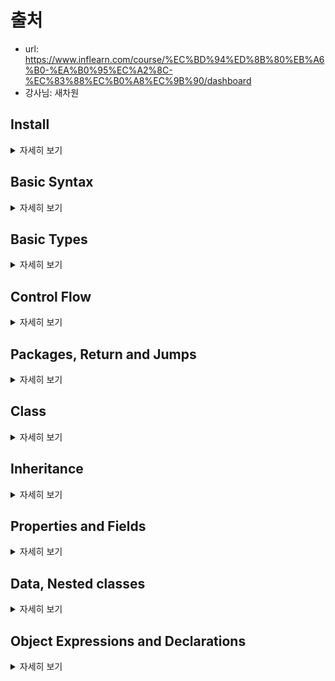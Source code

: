 
# 출처 
- url: https://www.inflearn.com/course/%EC%BD%94%ED%8B%80%EB%A6%B0-%EA%B0%95%EC%A2%8C-%EC%83%88%EC%B0%A8%EC%9B%90/dashboard
- 강사님: 새차원

## Install

<details><summary>자세히 보기</summary>

### 코틀린 설치 (Mac OS)
- brew install adoptopenjdk8
- brew install kotlin

</details>

## Basic Syntax

<details><summary>자세히 보기</summary>

### 패키지 정의
- 패키지 정의는 파일 최상단에 위치
- 디렉터리와 패키지를 일치시키지 않아도 됨 
```kotlin
package my.demo

import java.util.*

//..
```

### 함수 정의
- 함수는 fun 키워드로 정의
```kotlin
fun sum(a: Int, b: Int): Int {
    return a+b
}
```

- 함수 몸체가 식(Expression)인 경우 return 생략 가능
- 이런 경우 return type이 추론됨
```kotlin
fun sum(a: Int, b: Int) = a+b
```

- 리턴 할 값이 없는 경우 Unit(Object)으로 리턴 함 
- Unit는 Java에서 void 리턴 역할
```kotlin
fun printKotlin(): Unit {
    println("hello Kotlin")
}
``` 
- Unit은 생략 가능
```kotlin
fun printKotlin() {
    println("hello Kotlin")
}
```

### 지역 변수 정의 
- val: 읽기 전용 변수
- 값의 할당이 1회만 가능, Java의 final과 유사
```kotlin
val a: Int = 1 // 즉시 할당
val b = 2 // `int` type 추론
val c: Int // 컴파일 오류, 초기화가 필요함
c = 3 // 컴파일 오류, 읽기 전용
```

- var: Mutable 변수
```kotlin
var x = 5
x += 1 
```

### 주석
- Java와 Javascript와 동일함
- //: 한 줄 주석
- /* */.: 여러 줄 주석 (block comment)
- block comment가 Java와 다르게 중첩 허용됨 
```kotlin
// 한줄 주석
/* 여러 줄 
주석 */
 
/* block comment가 
    /* 중첩도 가능 */
 */
```

### 문자열 템플릿
- String Interpolation (문자열 보간법) 
```kotlin
var a = 1
// simple name in template:
val s1 = "a is $a"

a = 2
// arbitrary expression in template:
val s2 = "${s1.replace("is", "was")}, but now is $a"
```

### 조건문 
```kotlin
fun maxOf(a: Int, b: Int): Int {
    if (a>b) {
        return a
    } else {
        return b
    }
}
```
- 조건식으로 사용가능
```kotlin
fun maxOf(a: Int, b: Int) = if(a>b) a else b
```

### nullable
- 값이 null일 수 있는 경우 타입에 nullable 마크를 명시 해야 함 
```kotlin
fun parseInt(str: String): Int? {
    //정수가 아닌 경우 null을 리턴
}
```
- nullable 타입의 변수를 접근 할 때는 반드시 null 체크를 해야 함
- 그렇지 않으면 컴파일 오류가 발생 됨
```kotlin
fun printProduct(arg1: String, arg2: String) {
    val x: Int? = parseInt(arg1)
    val y: Int? = parseInt(arg2)
    
    if ( x != null && y != null) {
        println(x * y)
    } else {
        println("either '$arg1' or '$arg2' is not a number")
    }
}
```

### 자동 타입 변환
- 타입 체크만 해도 자동으로 타입 변환이 됨
```kotlin
fun getStringLength(obj: Any): Int? {
    if (obj is String) {
        return obj.length
    }
    
    return null
}
```

### while loop
```kotlin
val items = listOf("apple", "banana", "kiwi")
var index = 0
while (index < items.size) {
    println("item at $index is ${items[index]}")
    index++
}
```

### when expression
```kotlin
fun describe(obj: Any): String = 
    when (obj) {
        1 -> "One"
        "Hello" -> "Greeting"
        is Long -> "Long"
        !is String -> "Not a String"
        else -> "Unknown"
    }
```

### ranges
- In 연산자를 이용해서 숫자 범위를 체크 가능
```kotlin
val x = 3
if (x in 1..10) {
    println("fits in range")
}
```
- range를 이용한 for loop
```kotlin
for (x in 1..5) {
    print(x)
}
```

### collections
- 컬렉션도 in으로 loop 가능
```kotlin
val items = listOf("apple", "banana", "kiwi")
for (item in items) {
    println(item)
}
```
- in으로 해당 값이 collection에 포함되는지 체크 가능
```kotlin
val items = setOf("apple", "banana", "kiwi")
when {
    "orance" in items -> println("juicy")
    "apple" in items -> println("apple is fine too")
}
```

- 람다식을 이용해서 컬렉션에 filter, map 등의 연산 가능
```kotlin
val fruits = listOf("banana", "avocade", "apple", "kiwi")
fruits
    .filter{ it.startsWith("a")}
    .sortedBy{ it }
    .map {it.toUpperCase() }
    .forEach { println(it) }
```


</details>

## Basic Types

<details><summary>자세히 보기</summary>

### 기본 타입 
- 코틀린에서 모든 것은 객체임
- 모든 것에 멤버 함수나 프로퍼티를 호출 가능하다는 의미이다. 

### 숫자 (Numbers)
- Java의 숫자형과 거의 비슷하게 처리
- Kotlin에서 Number는 클래스임, java의 primitive type에 직접 접근 할 수 없음
- Java에서 숫자형이던 char가 kotlin에서는 숫자 형이 아님 

### 리터럴 (Literal)
- 10진수: 123 (Int, Short)
- Long: 123L
- Double: 123.5, 123.5e10
- Float: 123.5f
- 2진수: 0b00001011
- 8진수: 미지원 ( Java: int I = 017; )
- 16진수: 0x0F

### Underscores in numeric literal (since 1.1)
```kotlin
val oneMilion = 1_000_000
val creditCardNumber = 1234_5678_9012_3456L
val socialSecurityNumber = 999_99_9999L
val hexBytes = 0xFF_EC_DE_5E
val bytes = 0b11010010_01101001_10010100_10010010
```

### Representation
- Java 플랫폼에서 숫자형은 JVM primitive type으로 저장됨
- Nullable이나 제네릭의 경우에는 박싱됨
- 박싱된 경우 identity를 유지 하지 않음
```kotlin
// JVM primitive
val a: Int = 100
print(a === a) // Prints 'true'

// Boxed
val boxedA: Int? = a
val anotherBoxedA: Int? = a
println("==: ${boxedA == anotherBoxedA}") // Prints 'true'
println("===: ${boxedA === anotherBoxedA}") // Prints 'true'
```

### Explicit Conversions
- 작은 타입은 큰 타입의 하위 타입이 아님, 즉 작은 타입에서 큰 타입으로의 대입이 안됨 
```kotlin
val a: Int = 1 // A boxed Int
// val b: Long = a // 오류 
val b: Long = a.toLong()
// println(a == b) // 오류
```

- 명시적으로 변환을 해주어야 함 
```kotlin
val i: Int = b.toInt() // OK 
```
```
toByte(): Byte
toShort(): Short
toInt(): Int
toLong(): Long
toFloat(): Float
toDouble(): Double
toChar(): Char
```

### 문자 (Characters)
- Char는 숫자로 취급 되지 않음
```kotlin
fun check(c: Char) {
    if ( c == 1) { /* ... */ } // ERROR
}

fun check(c: Char) {
    if (c == 'a') { /* ... */ } // OK
}

print('0'.toInt()) // print 48
```

### 배열 
- 배열은 Array 클래스로 표현됨
- get, set ([] 연산자 오버로딩됨)
- size 등 유용한 멤버 함수 포함 
```kotlin
var array: Array<String> = arrayOf("코틀린", "강좌")
println(array.get(0))
println(array[0])
println(array.size)
``` 

### 배열 생성 
- Array의 팩토리 함수를 이용
- arrayOf() 등의 라이브러리 함수 이용 
```kotlin
val b = Array(5, {i -> i.toString() })

val a = arrayOf("0", "1", "2", "3", "4")
```

### 특별한 Array 클래스 
- Primitive 타입의 박싱 오버헤드를 없애기 위한 배열
- IntArray, ShortArray, IntArray
- Array를 상속한 클래스들은 아니지만, Array와 같은 메소드와 프로퍼티를 가짐
- size등 유용한 맴버 함수 포함 
```kotlin
val x: IntArray = intArrayOf(1, 2, 3)
x[0] = 7
println(x.get(0))
println(x[0])
println(x.size)
```

### 문자열
- 문자열은 String 클래스로 표현
- String은 characters로 구성됨
- s[i] 와 같은 방식으로 접근 가능 (immutable이므로 변경 불가)
```kotlin
var x: String = "Kotlin"
println(x.get(0))
println(x[0])
println(x.length)

for (c in x) {
    println(c)
}
```

### 문자열 리터럴
- escaped string ("Kotlin")
  - 전통적인 방식으로 Java String과 거의 비슷
  - Backslash를 사용하여 escaping 처리
- raw string ("""Kotlin"")
  - escaping 처리 필요 없음
  - 개행 이나 어떠한 문자 포함 가능
```kotlin
val s = "Hello, world!\n"

val s = """
"'이것은 코틀린의
 raw String
입니다.'"
"""
```

</details>

## Control Flow

<details><summary>자세히 보기</summary>

### if else 문
- Java와 거의 유사함
```kotlin
//Traditional usage
var max = a
if (a < b) max = b
```
```kotlin
var max: Int
if (a > b) {
    max = a
} else {
    max = b
}
```

- If문이 식으로 사용되는 경우 값을 반환함
- If식의 경우 반드시 else를 동반해야 함
```kotlin
val max = if (a > b) a else b 
```

- If식의 branches들이 블록을 가질 수 있음 {...}
- 블록의 마지막 구문이 반환 값이 됨 
```kotlin
val max = if (a>b) {
    print("Choose a")
    a
} else {
    print("Choose b")
    b
}
```

- 삼항연산자(ternary)가 없음
  - If문이 삼항연산자 역할을 잘 해내기 때문에 

### when
- when 문은 C 계열 언어의 switch문을 대체함
- when 문은 각각의 branches의 조건문이 만족 할 때 까지 위에서 부터 순차적으로 인자를 비교함 
```kotlin
when (x) {
  1 -> print("x == 1")
  2 -> print("x == 2")
  else -> { // Note the block
      print("x is neither 1 nor 2")
  }
}
``` 
- when문이 식으로 사용된 경우에는 조건을 만족하는 branch의 값이 전체 식의 결과 값이 됨
- else의 경우 다른 branch들의 조건이 만족되지 않을 때 수행 됨
- when이 식으로 사용된 경우 else문이 필수임
- when이 식으로 사용된 경우 컴파일러가 else문이 없어도 된다는 것을 입증할 수 있는 경우에는 else를 생략가능
```kotlin
var res = when (x) {
  100 -> "A"
  90 -> "B"
  80 -> "C"
  else -> "F"
}
```
```kotlin
var res = when (x) { // boolean인 경우 true or false이므로 else가 없어도 됨 
  true -> "맞다"
  false -> "틀리다"
}
```
- 여러 조건들이 같은 방식으로 처리될 수 있는 경우, branch의 조건문에 콤마를 (,) 사용하여 표기하면 됨
```kotlin
when (x) {
  0,1 -> print("x==0 or x==1")
  else -> print("otherwise")
}
```
- Branch의 조건문에 함수나 식을 사용할 수 있음 
```kotlin
when (x) {
  parseInt(x) -> print("s encodes x")
  1 + 3 -> print("4")
  else -> print("s does not encode x")
}
```

- range나 collection에 in이나 !in으로 범위 등을 검사 할 수 있음 
```kotlin
val validNumbers = listOf(3,6,9)
when (x) {
  in validNumbers -> print("x is valid")
  in 1..10 -> print("x is in the range")
  !in 10..20 -> print("x is outside the range")
  else -> print("none of the above")
}
```

- is나 !is를 이용하여 타입도 검사 할 수 있음
  - 이 때 스마트 캐스트가 적용됨
```kotlin
fun hasPrefix(x: Any) = when(x) {
  is String -> x.startsWith("prefix")
  else -> false
}
```

- when은 if-else if 체인을 대체할 수 있음
- when에 인자를 입력하지 않으면, 논리연산 으로 처리됨 
```kotlin
when {
  x.isOdd() -> print("x is odd")
  x.isEven() -> print("x is even")
  else -> print("x is funny")
}
```


### For Loops
- for문은 iterator을 제공하는 모든 것을 반복할 수 있음
```kotlin
for (item in collection)
    print(item)
```

- for문의 Body가 블록이 올 수도 있음
```kotlin
for (item in collection) {
  print(item.id)
  print(item.name)
}
```

- For문을 지원하는 iterator의 조건
  - 멤버함수나 확장 함수 중에
    - iterator()를 반환 하는 것이 있는 경우
    - next()를 가지는 경우
    - hasNext(): Bollean를 가지는 경우
    - 함수는 위의 3개를 operator로 표기 되어야 For문을 지원한다. 
```kotlin
val myData = MyData()
for (item in myData) {
    print(item)
}
```
```kotlin
class MyData {
    operator fun iterator(): MyIterator {
        return MyIterator()
    }
}
```
```kotlin
class MyIterator {
  val data = listOf(1,2,3,4,5)
  val idx = 0
  operator fun hasNext(): Boolean {
      return data.size > idx
  }
  
  operator fun next(): Int {
      return data[idx++]
  }
}
```

- 배열이나 리스트를 반복할 때, index를 이용하고 싶다면 indices를 이용하면 됨
```kotlin
val array = arrayOf("가","나","다")
for (i in array.indices) {
    println("$i: ${array[i]}")
}
```
- Index를 이용하고 싶을 때, withIndex()를 이용할 수도 있음
```kotlin
val array = arrayOf("가","나","다")
for ((index, value) in array.withIndex()) {
    println("$index: ${value}")
}
```

### While Loops
- while, do-while문은 java와 거의 같음
- do-while문에서 body의 지역변수를 do-while문의 조건문이 참조 할 수 있음
```kotlin
while (x>) {
    x--
}
```
```kotlin
do {
    val y = retrieveData()
} while ( y != null) // y is visible here!
```




</details>

## Packages, Return and Jumps

<details><summary>자세히 보기</summary>

### Package

- 소스 파일은 패키지 선언으로 시작 됨 
- 모든 콘텐츠(클래스, 함수, ...)는 패키지에 포함 됨
- 패키지를 명세하지 않으면 이름이 없는 기본 패키지에 포함됨 
```kotlin
package foo.bar

fun baz() {}

class Goo {}

fun main(args: Array<String>) {
  foo.bar.baz()
  foo.bar.Goo()
}
```

### 기본 패키지 
- 기본으로 import되는 package가 있음
- 플랫폼 별로 import되는 package도 다른 부분도 있음
```
kotlin.*
kotlin.annotation.*
kotlin.collections.*
kotlin.comparisons.* (since 1.1)
kotlin.io.*
kotlin.ranges.*
kotlin.sequences.*
kotlin.text.*
```
```
JVM:
  java.lang.*
  kotlin.jvm.*
JS:
  kotlin.js.*
```

### Imports
- 기본으로 포함되는 패키지 외에도, 필요한 package들을 직접 import 할 수 있음
```kotlin
// Bar 1개만 import함
import foo.Bar

// 'foo' 패키지에 모든 것을 import함
import foo.*

// foo.Bar
// bar.Bar 이름이 충돌 나는 경우 `as` 키워드로 로컬 리네임 가능
import bar.Bar as bBar
```

### Return and Jumps
- 3가지 Jump 표현식
  - return: 함수나 익명 함수에서 반환
  - break: 루프를 종료 시킴
  - continue: 루프의 다음 단계로 진행
```kotlin
fun sum(a: Int, b: Int): Int {
  println("a: $a, b: $b")
  return a+b
}
```
```kotlin
for (x in 1..10) {
  if(x>2) {
      break
  }
  println("x: $x")
}
```
```kotlin
for (x in 1..10) {
  if ( x < 2) {
      continue
  }
  println("x: $x")
}
```

### Label로 Break and Continue
- 레이블 표현: Label@, abc@, fooBar@
  - 식별자 + @ 형태로 사용 

```kotlin
labelDefinition
(used by prefixUnaryOperation, annotatedLambda)
    : LabelName ++ "@"
;
```
```kotlin
loop@ for (i in 1..10) {
  println("--- i: $i ---")
  
  for (j in 1..10) {
    println("j: $j")
    if (i+j > 12) {
        break@loop   
    }
  }
}
```
```kotlin
loop@ for (i in 1..10) {
  println("--- i: $i ---")
  
  for (j in 1..10) {
    if (j < 2) {
        continue@loop
    }
    println("j: $j")
  }
}
```

### Label로 Return
- 코틀린에서 중첩 될 수 있는 요소들
  - 함수 리터럴 (function literals)
  - 지역함수 (local function)
  - 객체 표현식 (object expression)
  - 함수 (functions)
```kotlin
fun foo() {
  var ints = listOf(0,1,2,3)
  
  ints.forEach(fun(value: Int) {
    if (value == 1) return
    print(value)
  })
  print("End")
}
```

### 람다식에서 return 할 때 주의 사항
- 람다식에서 return시 nearest enclosing 함수가 return됨
- 람다식에 대해서만 return 하려면 label을 이용해야 함
```kotlin
fun foo() {
  var ints = listOf(0,1,2,3)
  
  ints.forEach {
    if (it == 1) return
    print(it)
  }
  print("End")
}
```

```kotlin
fun foo3() {
  var ints = listOf(0,1,2,3)
  ints.forEach label@ {
    if (it == 1) return@label
    print(it)
  }
  print("End")
}
```

### 암시적 레이블
- 람다식에서만 return 하는 경우 label을 이용해서 return 해야 함
- 직접 label을 사용하는 것 보다 암시적 레이블이 편리함
- 암시적 레이블은 람다가 사용된 함수의 이름과 동일함 
```kotlin
fun foo4() {
  var ints = listOf(0,1,2,3)
  ints.forEach {
    if(it==1) return@forEach
    print(it)
  }
  print("End")
}
```

### 레이블 return시 값을 반환할 경우
- return@label 1 형태로 사용
- return + @label + 값 
```kotlin
fun foo(): List<String> {
  var ints = listOf(0,1,2,3)
  var result = ints.map {
    if (it == 0) {
        return@map "zero" // return at named label
    }
    "number $it" // expression returned from lambda
  }
  return result
}
```


</details>

## Class

<details><summary>자세히 보기</summary>

### 클래스
- 클래스는 class 키워드로 선언함
  - 클래스 이름
  - 클래스 헤더 (형식 매개변수, 기본 생성자 등)
  - 클래스 바디 (중괄호 { })
```kotlin
class Invoice(data: Int) {
}
```

- 헤더와 바디는 옵션이고, 바디가 없으면 {} 도 생략 가능
```kotlin
class Empty
```

### 기본 생성자 
- 클래스 별로 1개만 가질 수 있음
- 클래스 헤더의 일부
- 클래스 이름 뒤에 작성
```kotlin
class Person constructor(firstName: String) {
}
```

- 어노테이션이나 접근지정자가 없을 때는, 기본생성자의 construct 키워드를 생략가능 
```kotlin
class Person(firstName: String) {
}
```

- 기본생성자는 코드를 가질 수 없음
  - 초기화는 초기화(init) 블록 안에서 작성해야 함
  - 초기화 블록은 init 키워드로 작성
- 기본생성자의 파라미터는 init 블록 안에서 사용 가능함
```kotlin
class Customer(name: String) {
    init {
        logger.info("Customer initialized with value ${name}")
    }
}
```

- 기본 생성자의 파라미터는 프로퍼티 초기화 선언에도 사용 가능
```kotlin
class Customer(name: String) {
    val customerKey = name.toUpperCase()
}
```

- 프로퍼티 선언 및 초기화는 기본생성자에서 간결한 구문으로 사용 가능 
```kotlin
class Person(val firstname: String, val lastName: String) {
    //...
}
```

- 기본 생성자에 어노테이션 접근지정자 등이 있는 경우 constructor 키워드가 필요함
```kotlin
class Customer public @Inject constructor(name: String) { ... }
```

### 보조 생성자
- 클래스 별로 여러 개를 가질 수 있음
- constructor 키워드로 선언
```kotlin
class Person {
    constructor(parent: Person) {
        parent.children.add(this)
    }
}
``` 
- 클래스가 기본생성자를 가지고 있다면, 각각의 보조생성자들은 기본 생성자를 직접 or 간접적으로 위임해 주어야 함
- this 키워드를 이용
  - 직접적: 기본생성자에 위임
  - 간접적: 다른 보조 생성자에 위임
```kotlin
class Person(val name: String) {
    constructor(name: String, parent: Person): this(name) {
        //...
    }
  
    constructor() :this("홍길동", Person()) {
        //...
    }
}
```

### 생성된(generated) 기본생성자
- 클래스에 기본 생성자 or 보조 생성자를 선언하지 않으면, 생성된 기본 생성자가 만들어짐
- generated primary constructor
  - 매개변수가 없음
  - 가시성이 public임
- 만약 생성된 기본 생성자의 가시성이 public이 아니어야 한다면, 다른 가시성을 가진 빈 기본 생성자를 선언 해야 함 
```kotlin
class DontCreateMe private constructor() {
    
}
```

### 인스턴스 생성
- 코를린은 new 키워드가 없음
- 객체를 생성하려면 생성자를 일반 함수처럼 호출 하면 됨
```kotlin
val invoice = Invoice()

val customer = Customer("Joe Smith")
```

- 클래스 맵버
  - 클래스는 아래의 것들을 포함할 수 있음
  - Constructors and initializer blocks
  - Functions
  - Properties
  - Nested and Inner Classes
  - Object Declarations
  
</details>

## Inheritance

<details><summary>자세히 보기</summary>

### 상속
- 코틀린의 최상위 클래스는 Any임
- 클래스에 상위타입을 선언하지 않으면 Any가 상속됨
```kotlin
class Example1 // 암시적인 Any 상속
class Example2: Any() // 명시적인 Any 상속
```

- Any는 java.lang.Object와는 다른 클래스임
  - equals(), hashCode(), toString() 만 있음
```kotlin
package kotlin
public open class Any {
    public open operator fun equals(other: Any?): Boolean
    public open fun hashCode(): Int
    public open fun toString(): String
}
```

- 명시적으로 상위타입을 선언하려면,
- 클래스헤더의 콜론(:) 뒤에 상위타입을 선언하면 됨
```kotlin
open class Base(p: Int)

class Derived(p: Int) : Base(p)
```
- 파생 클래스에 기본 생성자가 있으면,
  - 파생 클래스의 기본생성자에서 상위타입의 생성자를 호출에서 초기화할 수 있음 

- 파생 클래스에 기본 생성자가 없으면 
  - 각각의 보조 생성자에서 상위타입을 super 키워드를 이용해서 초기화 해주어야 함
  - or 다른 생성자에게 상위 타입을 초기화 할 수 있게 위임 해주어야 함
```kotlin
class MyView: View {
    constructor() : super(1)
    constructor(ctx: Int): this()
    constructor(ctx: INt, attrs: Int) super(ctx, attrs)
}
```

- open 어노테이션은 Java의 final과 반대임
- open class는 다른 클래스가 상속할 수 있음
- 기본적으로 코틀린의 모든 class는 final임
- 이유는: Effective Java, Item 17: Design and document for inheritence or else prohibit it.
```kotlin
open class Base(p: Int)

class Derived(p: Int): Base(p)
```

### 메소드 오버라이딩
- 오버라이딩 될 메소드
  - open 어노테이션이 요구됨
- 오버라이딩 된 메소드
  - override 어노테이션이 요구됨 
```kotlin
open class Base {
    open fun v() {}
    fun nv() {}
}

class Derived(): Base() {
    override fun v() {}
}
```

### 프로퍼티 오버라이딩
- 메소드 오버라이딩과 유사한 방식으로 오버라이딩 가능
```kotlin
open class Foo {
    open val x: Int get {...}
}

class Bar1: Foo() {
    override val x: Int = ...
}
```

### 오버라이딩 규칙
- 같은 멤버에 대한 중복된 구현을 상속 받은 경우, 상속 받은 클래스는 해당 멤버를 오버라이딩 하고 자첵 구현을 제공 해야 함
- super + <클래스명>을 통해서 상위 클래스를 호출 할 수 있음

```kotlin
open class A {
  open fun f() { print("A")}
  fun a() {print("a")}
}

interface B {
  fun f() { print("B")}
  fun b() { print("b")}
}

class C(): A(), B {
  override fun f() {
    super<A>.f() // call to A.f()
    super<B>.f() // call to B.f()
  }
}
```

### 추상 클래스
- abstract 멤버는 구현이 없음
- abstract 클래스나 멤버는 open이 필요 없음
```kotlin
abstract class AbsClass {
    abstract fun f()
}

class MyClass(): AbsClass() {
    override fun f() { /* 구현 */ }
}
```

</details>

## Properties and Fields

<details><summary>자세히 보기</summary>

### 프로퍼티 선언
- 코틀린 클래스는 프로퍼티를 가질 수 있음 
  - var (mutable) / val (read-only)
```kotlin
class Address {
    var name: String = "Kotlin"
    val city: String = "Seoul"
}
```

- 프로퍼티 사용은 자바의 필드를 사용하듯이 하면 됨
```kotlin
fun copyAddress(address: Address): Address {
  val result = Address()
  result.name = address.name
  // ...
  return result 
}
```

### 프로퍼티 문법
- 전체 문법
```
var <propertyName>[: <PropertyType>] [=<property_initializer>]
  [<getter>]
  [<setter>]
```

- 옵션 (생략가능)
  - PropertyType
    - property_initializer에서 타입을 추론 가능한 경우 생략가능
  - property_initializer
  - getter
  - setter

### 프로퍼티 예제
- 두 코드는 거의 같음
```kotlin
class Address {
    var name = "Kotlin"
}
class Address2 {
    var name: String = "Kotlin"
        get() {
            return field
        }
        set(value) {
            field = value
        }
}
```

- var(mutable) 프로퍼티
```kotlin
class Address {
    // default getter와 setter
    // 타입은 Int
    var initialized = 1
  
    // error: 오류 발생
    // default getter와 setter를 사용한 경우
    // 명시적인 초기화가 필요함
    var allByDefault: Int?
}
```

- val(read-only) 프로퍼티
  - var대신 val 키워드 사용
  - setter가 없음
```kotlin
class Address {
    //default getter
    //타입은 Int
    val initialized = 1
  
    //error: 오류 발생
    //default getter
    //명시적인 초기화가 필요함
    val allByDefault: Int?
}
```

### Custom accessors (getter, setter)
- custom accessor는 프로퍼티 선언 내부에, 일반 함수 처럼 선언 할 수 있음
- getter
```kotlin
val isEmpty: Boolean
    get() = this.size == 0
```
- setter
  - 관습적으로 setter의 파라미터의 이름은 value임 (변경가능)
```kotlin
var stringRepresentation: String
    get() = this.toString()
    set(value) {
        setDataFromString(value)
    }
```

### 타입생략
- 코틀린 1.1 부터는 getter를 통해 타입을 추론 할 수 있는 경우, 프로퍼티의 타입을 생략 할 수 있음
```kotlin
val isEmpty: Boolean
    get() = this.size == 0 // has type Boolean
```
```kotlin
val isEmpty
  get() = this.size == 0 // has type Boolean
```

### 프로퍼티
- accessor에 가시성 변경이 필요하거나
- accessor에 어노테이션이 필요한 경우
- 기본 accessor의 수정 없이 body없는 accessor를 통해 정의 가능
```kotlin
var setterVisibility: String = "abc"
    private set
var setterWithAnnotation: Any? = null
    @Inject set // annotate the setter with Inject
```
- Body를 작성해 주어도 됨
```kotlin
var setterVisibility: String = "abc"
    private set(value) {
        field = value 
    }
```

### Backing Fields
- 코틀린 클래스는 field를 가질 수 없음
- 'field'라는 식별자를 통해 접근할 수 있는, automatic backing field를 제공함
- field는 프로퍼티의 accessor에서만 사용 가능 함 
```kotlin
// the initializer value is written directly
// to the backing field
var counter = 0
    set(value) {
        if (value >= 0) field = value 
    }
```

### Backing Fields 생성 조건
- accessor중 1개라도 기본 구현을 사용하는 경우
- custom accessor에서 field 식별자를 참조하느 경우
```kotlin
// the initializer value is written directly to the backing field
var counter = 0
    set(value) {
        if(value >= 0) field = value
    }
```

- 아래의 경우는 bakcing field를 생성하지 않음
```kotlin
val isEmpty: Boolean
    get = this.size == 0
```

### Backing Properties
- "implicit backing field" 방식이 맞지 않는 경우에는
- "backing property"를 이용할 수도 있음
```kotlin
private var _table: Map<String, Int> ? = null
public val table: Map<String, Int>
    get() {
        if (_table == null) {
            _tabel = HashMap()
        }
        return _table ?: throw AssertionError("null ")
    }
```

### Compile-Time Constants
- const modifier를 이용하면 컴파일 타임 상수를 만들 수 있음
  - 이런 프로퍼티는 어노테이션 에서도 사용 가능함
- 조건
  - Top-Level 이거나
  - object의 멤버이거나
  - String이나 프리미티브 타입으로 초기화된 경우
```kotlin
const val SUBSYSTEM_DEPRECATED: String = "This subsystem is deprecated"

@Deprecated(SUBSYSTEM_DEPRECATED)
fun foo() {...}
```

### Late-Initialized Properties
- 일반적으로 프로퍼티는 non-null 타입으로 선언됨
- 간혹 non-null 타입 프로퍼티를 사용하고 싶지만, 생성자에서 초기화를 해줄 수 없는 경우가 있음
  - Dependency injection
  - Butter knife
  - Unit test의 setup 메소드
```kotlin
public class MyTest {
    lateinit var subject: TestSubject
    
    @SetUp fun setup() {
        subjet = TestSubject()
    }
  
    @Test fun test() {
        subject.method() // dereference directly
    }
}
```
- 객체가 constructor에서는 할당 되지 못하지만
- 여전히 non-null타입으로 사용하고 싶은 경우
- Lateinit modifier를 사용가능
- 조건
  - 클래스의 바디에서 선언된 프로퍼티만 가능
  - 기본생성자에서 선언된 프로퍼티는 안 됨
  - var 프로퍼티만 가능
  - custom accessor이 없어야 함
  - non-null 타입이어야 함
  - 프리미티브 타입이면 안됨
- lateinit 프로퍼티가 초기화 되기 전에 접근되면, 오류가 발생됨
  - kotlin.UninitializedPropertyAccessException: lateinit property tet has not been initialized



</details>

## Data, Nested classes

<details><summary>자세히 보기</summary>

### Data 클래스
- 용도: 데이터는 보유하지만 아무것도 하지 않는 클래스
- 코틀린에서는 data class 제공 
```kotlin
data class User(val name: String, val age: Int)
```

- 기본 생성자에서 선언된 속성을 통해, 아래의 기능들을 컴파일러가 자동으로 생성해 줌
  - equals()
  - hashCode()
  - copy()
  - toString() of the form "User(name=John, age=42)",
  - componentN() functions
- 명시적으로 정의해주는 경우에는, 컴파일러가 자동으로 생성해 주지 않음

- 의미 있는 Data 클래스의 조건
  - 기본 생성자에 1개 이상의 파라미터
  - 기본생성자의 파라미터가 var, val로 선언
  - Data 클래스는 abstract, open, sealed, inner가 안됨
- 1.1이후에 바뀐점
  - Data 클래스 interface구현 가능
  - Sealed class 상속 가능 

### 기본 값
- Jvm에서 파라미터 없는 생성자가 필요한 경우
- 모든 프로퍼티에 기본 값을 설정해 주면 됨
```kotlin
data class user(val name: String = "", val age: Int = 0)
```
```kotlin
val exam_0 = User()
val exam_1 = User("Kotlin")
val exam_2 = User("Kotlin", 113)
val exam_3 = User(age=113)
val exam_4 = User(name="Kotlin", age = 113)
```

### 복사
- 객체의 기존 값들은 유지하고, 일부 값만 고쳐서 새로운 객체를 만들고 싶은 경우
- Data 클래스에 컴파일러가 copy를 만들어 주기 때문에 바로 copy를 호출해서 사용하면 됨
```kotlin
fun copy(name: String = this.name, age:Int = this.age) = User(name,age)
```
```kotlin
val jack = User(name = "Jack", age = 1)
val olderJack = jack.copy(age = 2)
```

### Destructing Declarations
- data 클래스는 Destructing Declarations을 사용 가능함
- 컴파일러가 componentN 함수를 자동으로 만들어 주기 때문

```kotlin
val jane = User("Jane", 35)
val (name, age) = jane
println("$name, $age years of age")
// prints "Jane, 35 years of age"
```

### Standard Data Classes
- 스캔다드 라이브러리에서 제공하는 data 클래스도 있음
  - Pair
  - Triple
- 물론 가독성을 위해서는 프로퍼티에 의미 있는 이름을 제공하는 클래스가 최고임
```kotlin
val jane = User("Jane", 35)
println(jane) // User(name=Jane, age=35)

val pair = Pair("Jane", 35)
println(pair) // (Jane, 35)
```

### 중첩 클래스 (Nested Classes)
- 클래스는 다른 클래스에 중첩될 수 있음 
```kotlin
class Outer {
  private val bar: Int = 1
    
  class Nest {
      fun foo() = 2
  }
}

val demo = Outer.Nested().foo() // == 2
```

### 내부 클래스 (Inner Class)
- 클래스에 inner를 표기하면 바깥쪽 클래스의 멤버에 접근 할 수 있음 
```kotlin
class Outer {
  private val bar: Int = 1
  inner class Inner {
      fun foo() = bar
  }
}

val demo = Outer().inner().foo() // == 1
```

### 익명 내부 클래스 (Anonymous inner classes)
- 객체 표현식 (object expression)을 이용해서 익명 내부 클래스의 인스턴스를 생성할 수 있음
```kotlin
mSearchEditText.setOnClickListener(object : View.OnClickListener {
    override fun onClick(v: View?) { // ...
        
    }
})
```
- Functional java interface인 경우에는 접두어에 인터페이스 이름을 사용해서 람다식으로 표현할 수도 있음
```kotlin
mSearchEditText.setOnClickListener( View.OnClickListener {
    v -> // ...
})
```

</details>

## Object Expressions and Declarations

<details><summary>자세히 보기</summary>

</details>